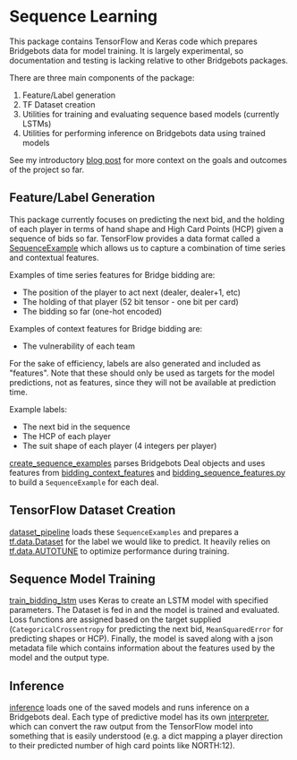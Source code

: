 # Sequence Learning

This package contains TensorFlow and Keras code which prepares Bridgebots data for model training. It is largely experimental, so documentation and testing is lacking relative to other Bridgebots packages.

There are three main components of the package:
1. Feature/Label generation
2. TF Dataset creation
3. Utilities for training and evaluating sequence based models (currently LSTMs)
4. Utilities for performing inference on Bridgebots data using trained models

See my introductory [blog post](https://forrestrice.com/posts/Bridgebots-ML-Introduction/) for more context on the goals and outcomes of the project so far.

## Feature/Label Generation
This package currently focuses on predicting the next bid, and the holding of each player in terms of hand shape and High Card Points (HCP) given a sequence of bids so far. TensorFlow provides a data format called a [SequenceExample](https://www.tensorflow.org/api_docs/python/tf/train/SequenceExample) which allows us to capture a combination of time series and contextual features.

Examples of time series features for Bridge bidding are:
* The position of the player to act next (dealer, dealer+1, etc)
* The holding of that player (52 bit tensor - one bit per card)
* The bidding so far (one-hot encoded)

Examples of context features for Bridge bidding are:
* The vulnerability of each team

For the sake of efficiency, labels are also generated and included as "features". Note that these should only be used as targets for the model predictions, not as features, since they will not be available at prediction time.

Example labels:
* The next bid in the sequence
* The HCP of each player
* The suit shape of each player (4 integers per player)

[create_sequence_examples](./bridgebots_sequence/create_sequence_examples.py) parses Bridgebots Deal objects and uses features from [bidding_context_features](./bridgebots_sequence/bidding_context_features.py) and [bidding_sequence_features.py](./bridgebots_sequence/bidding_sequence_features.py) to build a `SequenceExample` for each deal.

## TensorFlow Dataset Creation
 [dataset_pipeline](./bridgebots_sequence/dataset_pipeline.py) loads these `SequenceExamples` and prepares a [tf.data.Dataset](https://www.tensorflow.org/api_docs/python/tf/data/Dataset) for the label we would like to predict. It heavily relies on [tf.data.AUTOTUNE](https://www.tensorflow.org/guide/data_performance) to optimize performance during training. 

## Sequence Model Training
[train_bidding_lstm](./bridgebots_sequence/train_bidding_lstm.py) uses Keras to create an LSTM model with specified parameters. The Dataset is fed in and the model is trained and evaluated. Loss functions are assigned based on the target supplied (`CategoricalCrossentropy` for predicting the next bid, `MeanSquaredError` for predicting shapes or HCP). Finally, the model is saved along with a json metadata file which contains information about the features used by the model and the output type.

## Inference
[inference](./bridgebots_sequence/inference.py) loads one of the saved models and runs inference on a Bridgebots deal. Each type of predictive model has its own [interpreter](./bridgebots_sequence/interpreter.py), which can convert the raw output from the TensorFlow model into something that is easily understood (e.g. a dict mapping a player direction to their predicted number of high card points like NORTH:12). 